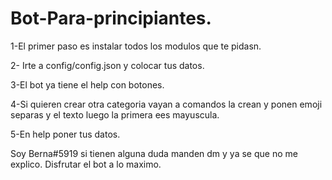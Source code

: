 # Bot-Para-principiantes.

1-El primer paso es instalar todos los modulos que te pidasn.

2- Irte a config/config.json y colocar tus datos.

3-El bot ya tiene el help con botones.

4-Si quieren crear otra categoria vayan a comandos la crean y ponen emoji separas y el texto luego la primera ees mayuscula.

5-En help poner tus datos.

Soy Berna#5919 si tienen alguna duda manden dm y ya se que no me explico. Disfrutar el bot a lo maximo.
